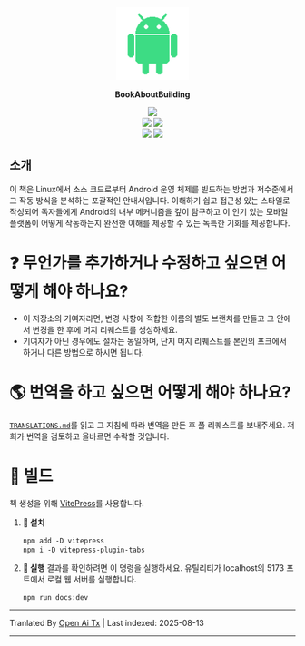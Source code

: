 <p align="center">
  <img src="https://raw.githubusercontent.com/Roker2/BookAboutBuilding/master/website/public/icon.png" width="128"/>
  <p align="center"><b>BookAboutBuilding</b></p>
</p>

<p align="center">
<img src="https://img.shields.io/badge/Android-3DDC84?style=for-the-badge&logo=android&logoColor=white"/><br>
<img src="https://img.shields.io/badge/lineageos-167C80?style=for-the-badge&logo=lineageos&logoColor=white"/>
<img src="https://img.shields.io/badge/Linux-FCC624?style=for-the-badge&logo=linux&logoColor=black"/><br>
<img src="https://img.shields.io/badge/Arch%20Linux-1793D1?logo=arch-linux&logoColor=fff&style=for-the-badge"/>
<img src="https://img.shields.io/badge/Debian-D70A53?style=for-the-badge&logo=debian&logoColor=white"/>
</p>

## 소개

이 책은 Linux에서 소스 코드로부터 Android 운영 체제를 빌드하는 방법과 저수준에서 그 작동 방식을 분석하는 포괄적인 안내서입니다. 이해하기 쉽고 접근성 있는 스타일로 작성되어 독자들에게 Android의 내부 메커니즘을 깊이 탐구하고 이 인기 있는 모바일 플랫폼이 어떻게 작동하는지 완전한 이해를 제공할 수 있는 독특한 기회를 제공합니다.

# ❓ 무언가를 추가하거나 수정하고 싶으면 어떻게 해야 하나요?

* 이 저장소의 기여자라면, 변경 사항에 적합한 이름의 별도 브랜치를 만들고 그 안에서 변경을 한 후에 머지 리퀘스트를 생성하세요.
* 기여자가 아닌 경우에도 절차는 동일하며, 단지 머지 리퀘스트를 본인의 포크에서 하거나 다른 방법으로 하시면 됩니다.

# 🌎 번역을 하고 싶으면 어떻게 해야 하나요?
[`TRANSLATIONS.md`](https://raw.githubusercontent.com/Roker2/BookAboutBuilding/master/TRANSLATIONS.md)를 읽고 그 지침에 따라 번역을 만든 후 풀 리퀘스트를 보내주세요. 저희가 번역을 검토하고 올바르면 수락할 것입니다.

# 🔨 빌드

책 생성을 위해 [VitePress](https://vitepress.dev/)를 사용합니다.
1. <b>🦀 설치</b>

	```
	npm add -D vitepress
	npm i -D vitepress-plugin-tabs
	```
2. <b>🚀 실행</b>
	결과를 확인하려면 이 명령을 실행하세요. 유틸리티가 localhost의 5173 포트에서 로컬 웹 서버를 실행합니다.
	```
	npm run docs:dev
	```



---


Tranlated By [Open Ai Tx](https://github.com/OpenAiTx/OpenAiTx) | Last indexed: 2025-08-13


---